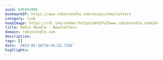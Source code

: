 ```yaml
---
uuid: 645601096
bookmarkOf: https://www.robinrendle.com/essays/newsletters
category: link
headImage: https://rdl.ink/render/https%3A%2F%2Fwww.robinrendle.com%2Fessays%2Fnewsletters
title: Robin Rendle › Newsletters
domain: robinrendle.com
description:
tags: []
date: '2023-01-26T19:45:22.719Z'
highlights:
---
```




